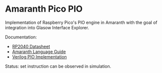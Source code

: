 # Amaranth Pico PIO

Implementation of Raspberry Pico's PIO engine in Amaranth with the goal of integration into Glasow Interface Explorer.

Documentation:
- [RP2040 Datasheet](https://datasheets.raspberrypi.com/rp2040/rp2040-datasheet.pdf)
- [Amaranth Language Guide](https://amaranth-lang.org/docs/amaranth/latest/)
- [Verilog PIO Implementation](https://github.com/lawrie/fpga_pio/tree/main)

Status: set instruction can be observed in simulation.
